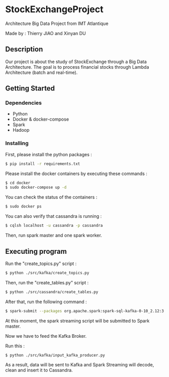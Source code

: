 # StockExchangeProject

Architecture Big Data Project from IMT Atlantique


Made by : Thierry JIAO and Xinyan DU

## Description

Our project is about the study of StockExchange through a Big Data Architecture.
The goal is to process financial stocks through Lambda Architecture (batch and real-time).

## Getting Started

### Dependencies

* Python
* Docker & docker-compose
* Spark
* Hadoop

### Installing

First, please install the python packages :

```bash
$ pip install -r requirements.txt
```

Please install the docker containers by executing these commands :

```bash
$ cd docker
$ sudo docker-compose up -d
```

You can check the status of the containers :

```bash
$ sudo docker ps
```

You can also verify that cassandra is running :

```bash
$ cqlsh localhost -u cassandra -p cassandra
```


Then, run spark master and one spark worker. 

## Executing program

Run the "create_topics.py" script :

```bash
$ python ./src/kafka/create_topics.py
```

Then, run the "create_tables.py" script :

```bash
$ python ./src/cassandra/create_tables.py
```

After that, run the following command :

```bash
$ spark-submit --packages org.apache.spark:spark-sql-kafka-0-10_2.12:3.2.1 --master spark://[spark_master_address]:7077 ./src/spark_streaming/kafka_to_spark_streaming.py
```

At this moment, the spark streaming script will be submitted to Spark master.

Now we have to feed the Kafka Broker.

Run this :

```bash
$ python ./src/kafka/input_kafka_producer.py
```

As a result, data will be sent to Kafka and Spark Streaming will decode, clean and insert it to Cassandra.